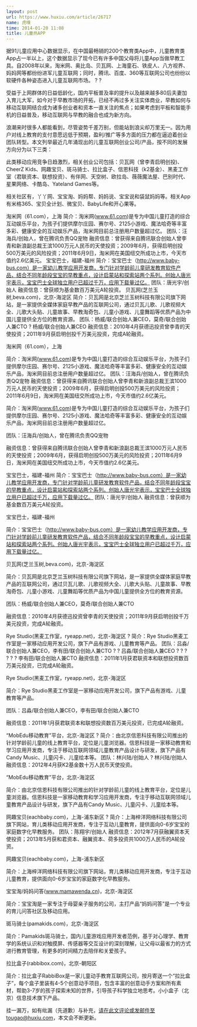 ```yaml
---
layout: post
url: https://www.huxiu.com/article/26717
name: 虎嗅
time: 2014-01-20 11:08
title: 儿童热APP
---
```

据91儿童应用中心数据显示，在中国最畅销的200个教育类App中，儿童教育类App占一半以上，这个数据显示了现今已有许多中国父母将儿童App当做早教工具。自2008年以来，淘米网、奥比岛、贝瓦网、上海童石、铁皮人、八方视界、妈妈网等都纷纷进军儿童互联网；同时，腾讯、百度、360等互联网公司也纷纷以软硬件各种姿态进入儿童互联网市场。 ? ?

受益于上网群体的日益低龄化，国内平板普及率的提升以及越来越多80后夫妻加入育儿大军，如今对于早教市场的开拓，已经不再过多关注实体商业，早教如何与移动互联网结合成为诸多创业者和资本一直关注的焦点；如果考虑到平板和智能手机的日益普及，移动互联网与早教的融合也成为新方向。

浪潮来时很多人都能看到，尽管姿势千差万别，但能站到浪尖却万里无一。因为用户对线上教育的支付意愿远低于预期，盈利/推广等多方面的压力都在逼迫着创业团队转型。本文列举最近几年涌现出的儿童互联网创业公司/产品，按不同的发展方向分为以下三类：

此类移动应用竞争日趋激烈，相关创业公司包括：贝瓦网（曾李青启明创投)、CheerZ Kids、网趣宝贝、斑马骑士、拉比盒子、信恩科技（k2基金）、黑麦工作室（君联资本、联想投资）、有伴网、天空树、欧拉岛、薇薇魔法屋、巴别时代、星果网络、卡酷岛、Yateland Games等。

相关社区有，丫丫网、宝宝淘、妈妈帮、妈妈说、宝宝说和袋鼠妈妈等。相关App有米格365、宝贝全计划、微宝贝、BabyLife和开心果等。

淘米网（61.com），上海 简介：淘米网(www.61.com)是专为中国儿童打造的综合互动娱乐平台，为孩子们提供摩尔庄园、赛尔号、2125小游戏、魔法哈奇等丰富多彩、健康安全的互动娱乐产品，淘米网目前总注册用户数量超过亿。 团队：汪海兵/创始人，曾在腾讯负责QQ宠物 融资信息：曾获得来自腾讯联合创始人曾李青和新浪副总裁王滨1000万元人民币的天使投资；2009年6月，获得启明创投500万美元的风险投资；2011年6月9日，淘米网在美国纽交所成功上市，今天市值约2.6亿美元。 宝宝巴士，福建-福州 简介：宝宝巴士（http://www.baby-bus.com）是一家幼儿教学应用开发商，专门针对学龄前儿童研发教育软件产品，结合不同年龄段宝宝的早教重点，设计启蒙站和探索站两个系列。创始人唐光宇表示，宝宝巴士全球独立用户已超过千万，应用下载量过亿。 团队：唐光宇/创始人 融资信息：曾获顺为基金数百万美元A轮投资。 贝瓦网(芝兰玉树,beva.com)，北京-海淀区 简介：贝瓦网是北京芝兰玉树科技有限公司旗下网站，是一家提供全媒体家庭早教产品的互联网公司，通过贝瓦儿歌、儿歌视频大全、儿歌大头贴、儿童故事、早教淘奇包、儿童小游戏、儿童舞蹈等优质产品为中国儿童提供全方位的教育资源。 团队：杨威/联合创始人兼CEO，莫奇/联合创始人兼CTO ? 杨威/联合创始人兼CEO 融资信息：2010年4月获德迅投资曾李青的天使投资；2011年9月获启明创投千万美元投资，完成A轮融资。

淘米网（61.com），上海

简介：淘米网(www.61.com)是专为中国儿童打造的综合互动娱乐平台，为孩子们提供摩尔庄园、赛尔号、2125小游戏、魔法哈奇等丰富多彩、健康安全的互动娱乐产品，淘米网目前总注册用户数量超过亿。 团队：汪海兵/创始人，曾在腾讯负责QQ宠物 融资信息：曾获得来自腾讯联合创始人曾李青和新浪副总裁王滨1000万元人民币的天使投资；2009年6月，获得启明创投500万美元的风险投资；2011年6月9日，淘米网在美国纽交所成功上市，今天市值约2.6亿美元。

简介：淘米网(www.61.com)是专为中国儿童打造的综合互动娱乐平台，为孩子们提供摩尔庄园、赛尔号、2125小游戏、魔法哈奇等丰富多彩、健康安全的互动娱乐产品，淘米网目前总注册用户数量超过亿。

团队：汪海兵/创始人，曾在腾讯负责QQ宠物

融资信息：曾获得来自腾讯联合创始人曾李青和新浪副总裁王滨1000万元人民币的天使投资；2009年6月，获得启明创投500万美元的风险投资；2011年6月9日，淘米网在美国纽交所成功上市，今天市值约2.6亿美元。

宝宝巴士，福建-福州 简介：宝宝巴士（http://www.baby-bus.com）是一家幼儿教学应用开发商，专门针对学龄前儿童研发教育软件产品，结合不同年龄段宝宝的早教重点，设计启蒙站和探索站两个系列。创始人唐光宇表示，宝宝巴士全球独立用户已超过千万，应用下载量过亿。 团队：唐光宇/创始人 融资信息：曾获顺为基金数百万美元A轮投资。

宝宝巴士，福建-福州

简介：宝宝巴士（http://www.baby-bus.com）是一家幼儿教学应用开发商，专门针对学龄前儿童研发教育软件产品，结合不同年龄段宝宝的早教重点，设计启蒙站和探索站两个系列。创始人唐光宇表示，宝宝巴士全球独立用户已超过千万，应用下载量过亿。

贝瓦网(芝兰玉树,beva.com)，北京-海淀区

简介：贝瓦网是北京芝兰玉树科技有限公司旗下网站，是一家提供全媒体家庭早教产品的互联网公司，通过贝瓦儿歌、儿歌视频大全、儿歌大头贴、儿童故事、早教淘奇包、儿童小游戏、儿童舞蹈等优质产品为中国儿童提供全方位的教育资源。

团队：杨威/联合创始人兼CEO，莫奇/联合创始人兼CTO

融资信息：2010年4月获德迅投资曾李青的天使投资；2011年9月获启明创投千万美元投资，完成A轮融资。

Rye Studio(黑麦工作室，ryeapp.net)，北京-海淀区 ? 简介：Rye Studio黑麦工作室是一家移动应用开发公司，旗下产品有游戏、儿童教育等产品。 团队：吕淼/联合创始人兼CEO，李有田/联合创始人兼CTO ? ? 吕淼/联合创始人兼CEO ? ? ? ? ? ? 李有田/联合创始人兼CTO 融资信息：2011年1月获君联资本和联想投资数百万美元投资，已完成A轮融资。

Rye Studio(黑麦工作室，ryeapp.net)，北京-海淀区

简介：Rye Studio黑麦工作室是一家移动应用开发公司，旗下产品有游戏、儿童教育等产品。

团队：吕淼/联合创始人兼CEO，李有田/联合创始人兼CTO

融资信息：2011年1月获君联资本和联想投资数百万美元投资，已完成A轮融资。

“MobEdu移动教育”平台，北京-海淀区 ? 简介：由北京信恩科技有限公司推出的针对学龄前儿童的线上教育平台，定位是儿童浏览器。信恩科技是一家移动教育和学习应用开发商，专注于移动互联网领域儿童教育产品设计与研发，旗下产品有Candy Music、儿童闪卡、儿童绘本等。 团队：林兴陆/创始人 ? 林兴陆/创始人 融资信息：2012年4月获K2基金数十万人民币天使投资。

“MobEdu移动教育”平台，北京-海淀区

简介：由北京信恩科技有限公司推出的针对学龄前儿童的线上教育平台，定位是儿童浏览器。信恩科技是一家移动教育和学习应用开发商，专注于移动互联网领域儿童教育产品设计与研发，旗下产品有Candy Music、儿童闪卡、儿童绘本等。

网趣宝贝(eachbaby.com)，上海-浦东新区 ? 简介：上海梓洋网络科技有限公司旗下网站，育儿类移动应用开发商，专注于互动儿童教育，提供面向0-6岁宝宝的家庭数字化早教服务。 团队：陈翔宇/创始人 融资信息：2012年7月获融翼资本天使投资；2013年5月获和君资本、融翼资本、荷多投资共1000万人民币的A轮投资。

网趣宝贝(eachbaby.com)，上海-浦东新区

简介：上海梓洋网络科技有限公司旗下网站，育儿类移动应用开发商，专注于互动儿童教育，提供面向0-6岁宝宝的家庭数字化早教服务。

宝宝淘/妈妈问答(www.mamawenda.cn)，北京-海淀区

简介：宝宝淘是一家专注于母婴亲子服务的公司，主打产品“妈妈问答”是一个专业的育儿问答社区及移动应用。

斑马骑士(pamakids.com)，北京-海淀区

简介：Pamakids斑马骑士，国内儿童游戏应用开发者范例，基于对心理学、教育学的系统认识和对触摸屏、传感器等交互设计的深刻理解，让父母以最省力的方式进行教育管理，有更多的时间精力去陪伴和关爱孩子。

拉比盒子(rabbibox.com)，北京-朝阳区

简介：拉比盒子RabbiBox是一家儿童动手教育互联网公司，按月寄送一个“拉比盒子”，每个盒子里装有4-5个创意动手项目，包含丰富的创意动手方案和所有素材，帮助3-7岁的孩子探索未知的世界，引导孩子科学独立地思考。小小盒子（北京）信息技术旗下产品。

挂一漏万，如有纰漏（先道歉）与补充，请在此文评论或发邮件至tougao@huxiu.com，本文会不断更新。

